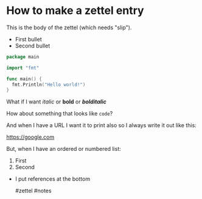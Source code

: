 # How to make a zettel entry

This is the body of the zettel (which needs "slip").

* First bullet
* Second bullet

```go
package main

import "fmt"

func main() {
  fmt.Println("Hello world!")
}
```

What if I want *italic* or **bold** or ***bolditalic***

How about something that looks like `code`?

And when I have a URL I want it to print also so I always write it out like this:

https://google.com

But, when I have an ordered or numbered list:

1. First
2. Second

* I put references at the bottom

    #zettel #notes
